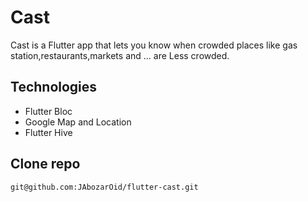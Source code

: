 # Cast

Cast is a Flutter app that lets you know when crowded places like gas station,restaurants,markets and ... are Less crowded. 


## Technologies

- Flutter Bloc
- Google Map and Location
- Flutter Hive

## Clone repo

```
git@github.com:JAbozarOid/flutter-cast.git
```
